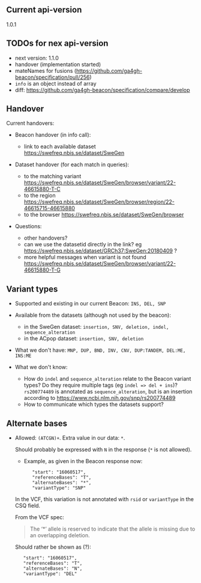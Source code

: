 ## Current api-version
1.0.1

## TODOs for nex api-version

- next version: 1.1.0
- handover (implementation started)
- mateNames for fusions (https://github.com/ga4gh-beacon/specification/pull/256)
- `info` is an object instead of array
- diff: https://github.com/ga4gh-beacon/specification/compare/develop


## Handover

Current handovers:
- Beacon handover (in info call):
   - link to each available dataset https://swefreq.nbis.se/dataset/SweGen
- Dataset handover (for each match in queries):
   - to the matching variant https://swefreq.nbis.se/dataset/SweGen/browser/variant/22-46615880-T-C
   - to the region https://swefreq.nbis.se/dataset/SweGen/browser/region/22-46615715-46615880
   - to the browser https://swefreq.nbis.se/dataset/SweGen/browser
   
- Questions:
  - other handovers?
  - can we use the datasetid directly in the link? eg https://swefreq.nbis.se/dataset/GRCh37:SweGen:20180409 ?
  - more helpful messages when variant is not found https://swefreq.nbis.se/dataset/SweGen/browser/variant/22-46615880-T-G
  
  
## Variant types

- Supported and existing in our current Beacon: `INS, DEL, SNP`

- Available from the datasets (although not used by the beacon):
    - in the SweGen dataset: `insertion, SNV, deletion, indel, sequence_alteration`
    - in the ACpop dataset: `insertion, SNV, deletion`

- What we don't have: `MNP, DUP, BND, INV, CNV, DUP:TANDEM, DEL:ME, INS:ME`

- What we don't know:
  - How do `indel` and `sequence_alteration` relate to the Beacon variant types? Do they require multiple tags (eg `indel => del + ins`)?
     `rs200774489` is annotated as `sequence_alteration`, but is an insertion according to https://www.ncbi.nlm.nih.gov/snp/rs200774489
  - How to communicate which types the datasets support?


## Alternate bases

- Allowed: `(ATCGN)+`. Extra value in our data: `*`.

    Should probably be expressed with `N` in the response (`*` is not allowed).
     - Example, as given in the Beacon response now:
       ```"referenceName": "22",
          "start": "16060517",
          "referenceBases": "T",
          "alternateBases": "*",
          "variantType": "SNP"
       ```
     In the VCF, this variation is not annotated with `rsid` or `variantType` in the CSQ field.

     From the VCF spec:
     > The ‘*’ allele is reserved to indicate that the allele is missing due to an overlapping deletion.

     Should rather be shown as (?):
     ```"referenceName": "22",
        "start": "16060517",
        "referenceBases": "T",
        "alternateBases": "N",
        "variantType": "DEL"
     ```
